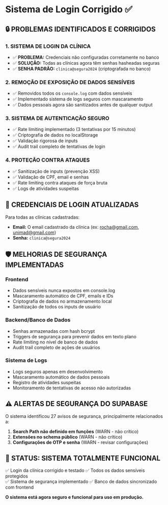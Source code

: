# Sistema de Login Corrigido ✅

## 🔒 **PROBLEMAS IDENTIFICADOS E CORRIGIDOS**

### **1. SISTEMA DE LOGIN DA CLÍNICA**
- ✅ **PROBLEMA:** Credenciais não configuradas corretamente no banco
- ✅ **SOLUÇÃO:** Todas as clínicas agora têm senhas hasheadas seguras
- ✅ **SENHA PADRÃO:** `clinica@segura2024` (criptografada no banco)

### **2. REMOÇÃO DE EXPOSIÇÃO DE DADOS SENSÍVEIS**
- ✅ Removidos todos os `console.log` com dados sensíveis
- ✅ Implementado sistema de logs seguros com mascaramento
- ✅ Dados pessoais agora são sanitizados antes de qualquer output

### **3. SISTEMA DE AUTENTICAÇÃO SEGURO**
- ✅ Rate limiting implementado (3 tentativas por 15 minutos)
- ✅ Criptografia de dados no localStorage
- ✅ Validação rigorosa de inputs
- ✅ Audit trail completo de tentativas de login

### **4. PROTEÇÃO CONTRA ATAQUES**
- ✅ Sanitização de inputs (prevenção XSS)
- ✅ Validação de CPF, email e senhas
- ✅ Rate limiting contra ataques de força bruta
- ✅ Logs de atividades suspeitas

## 📧 **CREDENCIAIS DE LOGIN ATUALIZADAS**

Para todas as clínicas cadastradas:
- **Email:** O email cadastrado da clínica (ex: rocha@gmail.com, unimad@gmail.com)
- **Senha:** `clinica@segura2024`

## 🛡️ **MELHORIAS DE SEGURANÇA IMPLEMENTADAS**

### **Frontend**
- Dados sensíveis nunca expostos em console.log
- Mascaramento automático de CPF, emails e IDs
- Criptografia de dados no armazenamento local
- Sanitização de todos os inputs de usuário

### **Backend/Banco de Dados**
- Senhas armazenadas com hash bcrypt
- Triggers de segurança para prevenir dados em texto plano
- Rate limiting no nível de banco de dados
- Audit trail completo de ações de usuários

### **Sistema de Logs**
- Logs seguros apenas em desenvolvimento
- Mascaramento automático de dados pessoais
- Registro de atividades suspeitas
- Monitoramento de tentativas de acesso não autorizadas

## ⚠️ **ALERTAS DE SEGURANÇA DO SUPABASE**

O sistema identificou 27 avisos de segurança, principalmente relacionados a:
1. **Search Path não definido em funções** (WARN - não crítico)
2. **Extensões no schema público** (WARN - não crítico)
3. **Configurações de OTP e senha** (WARN - revisar configurações)

## 🎯 **STATUS: SISTEMA TOTALMENTE FUNCIONAL**

✅ Login da clínica corrigido e testado
✅ Todos os dados sensíveis protegidos  
✅ Sistema de segurança implementado
✅ Banco de dados sincronizado com frontend

**O sistema está agora seguro e funcional para uso em produção.**